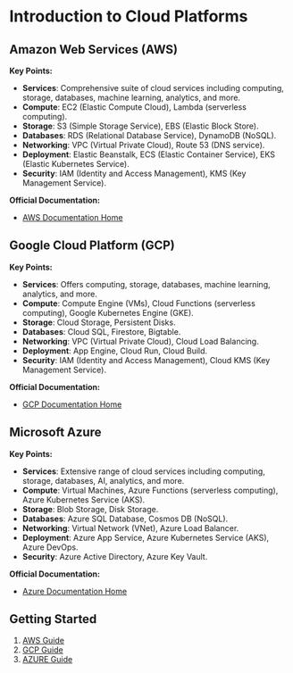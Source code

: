 # Introduction to Cloud Platforms

## Amazon Web Services (AWS)

**Key Points:**
- **Services**: Comprehensive suite of cloud services including computing, storage, databases, machine learning, analytics, and more.
- **Compute**: EC2 (Elastic Compute Cloud), Lambda (serverless computing).
- **Storage**: S3 (Simple Storage Service), EBS (Elastic Block Store).
- **Databases**: RDS (Relational Database Service), DynamoDB (NoSQL).
- **Networking**: VPC (Virtual Private Cloud), Route 53 (DNS service).
- **Deployment**: Elastic Beanstalk, ECS (Elastic Container Service), EKS (Elastic Kubernetes Service).
- **Security**: IAM (Identity and Access Management), KMS (Key Management Service).

**Official Documentation:**
- [AWS Documentation Home](https://docs.aws.amazon.com/)

## Google Cloud Platform (GCP)

**Key Points:**
- **Services**: Offers computing, storage, databases, machine learning, analytics, and more.
- **Compute**: Compute Engine (VMs), Cloud Functions (serverless computing), Google Kubernetes Engine (GKE).
- **Storage**: Cloud Storage, Persistent Disks.
- **Databases**: Cloud SQL, Firestore, Bigtable.
- **Networking**: VPC (Virtual Private Cloud), Cloud Load Balancing.
- **Deployment**: App Engine, Cloud Run, Cloud Build.
- **Security**: IAM (Identity and Access Management), Cloud KMS (Key Management Service).

**Official Documentation:**
- [GCP Documentation Home](https://cloud.google.com/docs)

## Microsoft Azure

**Key Points:**
- **Services**: Extensive range of cloud services including computing, storage, databases, AI, analytics, and more.
- **Compute**: Virtual Machines, Azure Functions (serverless computing), Azure Kubernetes Service (AKS).
- **Storage**: Blob Storage, Disk Storage.
- **Databases**: Azure SQL Database, Cosmos DB (NoSQL).
- **Networking**: Virtual Network (VNet), Azure Load Balancer.
- **Deployment**: Azure App Service, Azure Kubernetes Service (AKS), Azure DevOps.
- **Security**: Azure Active Directory, Azure Key Vault.

**Official Documentation:**
- [Azure Documentation Home](https://docs.microsoft.com/en-us/azure/)

## Getting Started

1. [AWS Guide](AWS.md)
2. [GCP Guide](GCP.md)
3. [AZURE Guide](AZURE.md)
